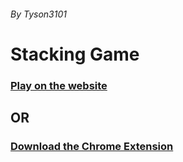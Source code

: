 ###### By Tyson3101

# Stacking Game

### [Play on the website](https://tyson3101.github.io/Arcade-Games/StackingGame)

## OR

### [Download the Chrome Extension](https://chrome.google.com/webstore/detail/arcade-stacker-game/jjkmpemlgehipcmnkclngcgppjjgbigne)

